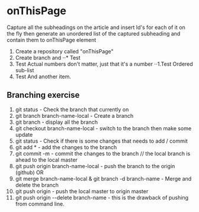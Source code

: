 # onThisPage
Capture all the subheadings on the article and insert Id's for each of it on the fly then generate an unordered list of the captured subheading and contain them to onThisPage element

1. Create a repository called "onThisPage"
2. Create branch and
⋅⋅* Test
3. Test Actual numbers don't matter, just that it's a number
⋅⋅1.Test Ordered sub-list
4. Test And another item.

## Branching exercise

01. git status - Check the branch that currently on
02. git branch branch-name-local - Create a branch
03. git branch - display all the branch
04. git checkout branch-name-local - switch to the branch then make some update
05. git status - Check if there is some changes that needs to add / commit
06. git add * - add the changes to the branch
07. git commit -m - commit the changes to the branch // the local branch is ahead to the local master
08. git push origin branch-name-local - push the branch to the origin (github) OR
09. git merge branch-name-local & git branch -d branch-name - Merge and delete the branch
10. git push origin - push the local master to origin master
11. git push origin --delete branch-name - this is the drawback of pushing from command line.

